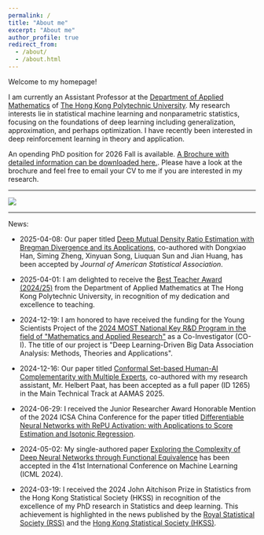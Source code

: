 ```yaml
---
permalink: /
title: "About me"
excerpt: "About me"
author_profile: true
redirect_from: 
  - /about/
  - /about.html
---
```


Welcome to my homepage! 

I am currently an Assistant Professor at the [Department of Applied Mathematics](https://www.polyu.edu.hk/ama/) of [The Hong Kong Polytechnic University](https://www.polyu.edu.hk/). My research interests lie in statistical machine learning and nonparametric statistics, focusing on the foundations of deep learning including generalization, approximation, and perhaps optimization. I have recently been interested in deep reinforcement learning in theory and application.


An opending PhD position for 2026 Fall is available. [A Brochure with detailed information can be downloaded here.](http://ghshen1.github.io/files/PhDRecruitment.pdf). Please have a look at the brochure and feel free to email your CV to me if you are interested in my research.



<!-- 
Openings are available for undergrad interns/student helpers and research assistants/associates. Feel free to email your CV to me if you are interested in my research. 
--> 


---
<a href='https://clustrmaps.com/site/1bqss'  title='Visit tracker'><img src='//clustrmaps.com/map_v2.png?cl=d3a50e&w=a&t=tt&d=GsvWNzRl5r8DoRdWKfjOWXDZrRGYfPHdhtlcaHLoIoc&co=ffffff&ct=808080'/></a>

---

News:

* 2025-04-08: Our paper titled [Deep Mutual Density Ratio Estimation with Bregman Divergence and its Applications](https://doi.org/10.1080/01621459.2025.2507437), co-authored with Dongxiao Han, Siming Zheng, Xinyuan Song, Liuquan Sun and Jian Huang, has been accepted by *Journal of American Statistical Association*.

* 2025-04-01: I am delighted to receive the [Best Teacher Award (2024/25)](https://ghshen1.github.io/images/Best_teacher_award1.jpg) from the Department of Applied Mathematics at The Hong Kong Polytechnic University, in recognition of my dedication and excellence to teaching.

* 2024-12-19: I am honored to have received the funding for the Young Scientists Project of the [2024 MOST National Key R&D Program in the field of "Mathematics and Applied Research"](https://mp.weixin.qq.com/s/ObuH83LIfZE7E2fWVXXMBA) as a Co-Investigator (CO-I). The title of our project is "Deep Learning-Driven Big Data Association Analysis: Methods, Theories and Applications".

* 2024-12-16: Our paper titled [Conformal Set-based Human-AI Complementarity with Multiple Experts](https://dl.acm.org/doi/10.5555/3709347.3743792), co-authored with my research assistant, Mr. Helbert Paat, has been accepted as a full paper (ID 1265) in the Main Technical Track at AAMAS 2025.

* 2024-06-29: I received the Junior Researcher Award Honorable Mention of the 2024 ICSA China Conference for the paper titled [Differentiable Neural Networks with RePU Activation: with Applications to Score Estimation and Isotonic Regression](https://arxiv.org/abs/2305.00608).

* 2024-05-02: My single-authored paper [Exploring the Complexity of Deep Neural Networks through Functional Equivalence](https://openreview.net/forum?id=QgMqvxvWpX) has been accepted in the 41st International Conference on Machine Learning (ICML 2024).

* 2024-03-19: I received the 2024 John Aitchison Prize in Statistics from the Hong Kong Statistical Society (HKSS) in recognition of the excellence of my PhD research in Statistics and deep learning. This achievement is highlighted in the news published by the [Royal Statistical Society (RSS)](https://rss.org.uk/news-publication/news-publications/2024/general-news/dr-guohao-shen-wins-2024-john-aitchison-prize-in-s/) and the [Hong Kong Statistical Society (HKSS)](https://www.hkss.org.hk/index.php/events/john-aitchison-prize-in-statistics).


